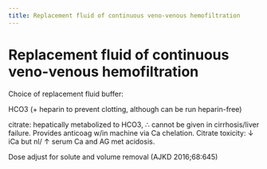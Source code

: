 ```yaml
---
title: Replacement fluid of continuous veno-venous hemofiltration
---
```

# Replacement fluid of continuous veno-venous hemofiltration

Choice of replacement fluid buffer:

HCO3 (+ heparin to prevent clotting, although can be run heparin-free)

citrate: hepatically metabolized to HCO3, ∴ cannot be given in cirrhosis/liver failure. Provides anticoag w/in machine via Ca chelation. Citrate toxicity: ↓ iCa but nl/ ↑ serum Ca and AG met acidosis.

Dose adjust for solute and volume removal (AJKD 2016;68:645)
